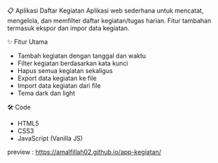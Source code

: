 📋 Aplikasi Daftar Kegiatan
Aplikasi web sederhana untuk mencatat, mengelola, dan memfilter daftar kegiatan/tugas harian.
Fitur tambahan termasuk ekspor dan impor data kegiatan.

✨ Fitur Utama
- Tambah kegiatan dengan tanggal dan waktu
- Filter kegiatan berdasarkan kata kunci
- Hapus semua kegiatan sekaligus
- Export data kegiatan ke file
- Import data kegiatan dari file
- Tema dark dan light

🛠️ Code
- HTML5
- CSS3
- JavaScript (Vanilla JS)

preview :
https://amalfillah02.github.io/app-kegiatan/
